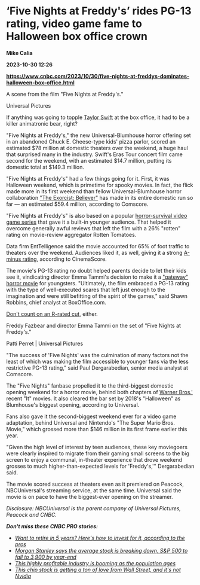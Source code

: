 # ‘Five Nights at Freddy's’ rides PG-13 rating, video game fame to Halloween box office crown
**Mike Calia**

**2023-10-30 12:26**

**https://www.cnbc.com/2023/10/30/five-nights-at-freddys-dominates-halloween-box-office.html**

A scene from the film "Five Nights at Freddy's."

Universal Pictures

If anything was going to topple [Taylor Swift](https://www.cnbc.com/2023/10/22/taylor-swift-eras-tour-concert-film-second-week-box-office.html) at the box office, it had to be a killer animatronic bear, right?

"Five Nights at Freddy's," the new Universal-Blumhouse horror offering set in an abandoned Chuck E. Cheese-type kids' pizza parlor, scored an estimated $78 million at domestic theaters over the weekend, a huge haul that surprised many in the industry. Swift's Eras Tour concert film came second for the weekend, with an estimated $14.7 million, putting its domestic total at $149.3 million.

"Five Nights at Freddy's" had a few things going for it. First, it was Halloween weekend, which is primetime for spooky movies. In fact, the flick made more in its first weekend than fellow Universal-Blumhouse horror collaboration ["The Exorcist: Believer"](https://www.cnbc.com/2023/10/09/the-exorcist-believer-faces-competition-from-taylor-swift-eras-film.html) has made in its entire domestic run so far — an estimated $59.4 million, according to Comscore.

"Five Nights at Freddy's" is also based on a popular [horror-survival video game series](https://www.ign.com/articles/fnaf-games-in-order) that gave it a built-in younger audience. That helped it overcome generally awful reviews that left the film with a 26% "rotten" rating on movie-review aggregator Rotten Tomatoes.

Data firm EntTelligence said the movie accounted for 65% of foot traffic to theaters over the weekend. Audiences liked it, as well, giving it a strong [A-minus rating](https://www.cinemascore.com/), according to CinemaScore.

The movie's PG-13 rating no doubt helped parents decide to let their kids see it, vindicating director Emma Tammi's decision to make it a ["gateway" horror movie](https://www.gamesradar.com/five-nights-at-freddys-rating-director-defends-pg13-exclusive/) for youngsters. "Ultimately, the film embraced a PG-13 rating with the type of well-executed scares that left just enough to the imagination and were still befitting of the spirit of the games," said Shawn Robbins, chief analyst at BoxOffice.com.

[Don't count on an R-rated cut](https://variety.com/2023/film/news/five-nights-at-freddys-r-rated-cut-doesnt-exist-only-pg-13-1235767548/), either.

Freddy Fazbear and director Emma Tammi on the set of "Five Nights at Freddy's."

Patti Perret | Universal Pictures

"The success of 'Five Nights' was the culmination of many factors not the least of which was making the film accessible to younger fans via the less restrictive PG-13 rating," said Paul Dergarabedian, senior media analyst at Comscore.

The "Five Nights" fanbase propelled it to the third-biggest domestic opening weekend for a horror movie, behind both chapters of [Warner Bros.'](https://www.cnbc.com/quotes/WBD/) recent "It" movies. It also cleared the bar set by 2018's "Halloween" as Blumhouse's biggest opening, according to Universal.

Fans also gave it the second-biggest weekend ever for a video game adaptation, behind Universal and Nintendo's "The Super Mario Bros. Movie," which grossed more than $146 million in its first frame earlier this year.

"Given the high level of interest by teen audiences, these key moviegoers were clearly inspired to migrate from their gaming small screens to the big screen to enjoy a communal, in-theater experience that drove weekend grosses to much higher-than-expected levels for 'Freddy's,'" Dergarabedian said.

The movie scored success at theaters even as it premiered on Peacock, NBCUniversal's streaming service, at the same time. Universal said the movie is on pace to have the biggest-ever opening on the streamer.

_Disclosure: NBCUniversal is the parent company of Universal Pictures, Peacock and CNBC._  
  
_**Don't miss these CNBC PRO stories:**_

*   [_Want to retire in 5 years? Here's how to invest for it, according to the pros_](https://www.cnbc.com/2023/10/16/want-to-retire-in-5-years-heres-how-to-invest-for-it-according-to-the-pros.html)
*   [_Morgan Stanley says the average stock is breaking down, S&P 500 to fall to 3,900 by year-end_](https://www.cnbc.com/2023/10/16/morgan-stanley-says-the-average-stock-is-breaking-down-sp-500-to-fall-to-3900-by-year-end-.html)
*   [_This highly profitable industry is booming as the population ages_](https://www.cnbc.com/2023/10/15/this-highly-profitable-industry-is-booming-as-the-population-ages.html)
*   [_This chip stock is getting a ton of love from Wall Street, and it's not Nvidia_](https://www.cnbc.com/2023/10/20/the-chip-stock-is-getting-a-ton-of-love-from-wall-street-and-its-not-nvidia.html)